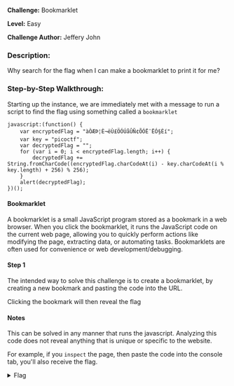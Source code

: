 **Challenge:** Bookmarklet

**Level:** Easy

**Challenge Author:** Jeffery John

### Description: 
Why search for the flag when I can make a bookmarklet to print it for me?

### Step-by-Step Walkthrough:
Starting up the instance, we are immediately met with a message to run a script to find the flag using something called a `bookmarklet`

```
javascript:(function() {
    var encryptedFlag = "àÒÆÞ¦È¬ëÙ£ÖÓÚåÛÑ¢ÕÓË¨ËÓ§Èí";
    var key = "picoctf";
    var decryptedFlag = "";
    for (var i = 0; i < encryptedFlag.length; i++) {
        decryptedFlag += String.fromCharCode((encryptedFlag.charCodeAt(i) - key.charCodeAt(i % key.length) + 256) % 256);
    }
    alert(decryptedFlag);
})();
```

#### Bookmarklet
A bookmarklet is a small JavaScript program stored as a bookmark in a web browser. When you click the bookmarklet, it runs the JavaScript code on the current web page, allowing you to quickly perform actions like modifying the page, extracting data, or automating tasks. Bookmarklets are often used for convenience or web development/debugging.

#### Step 1
The intended way to solve this challenge is to create a bookmarklet, by creating a new bookmark and pasting the code into the URL.

Clicking the bookmark will then reveal the flag

#### Notes
This can be solved in any manner that runs the javascript. Analyzing this code does not reveal anything that is unique or specific to the website. 

For example, if you `inspect` the page, then paste the code into the console tab, you'll also receive the flag.

<details><summary>Flag</summary>
    <pre>
    picoCTF{p@g3_turn3r_e8b2d43b}
    </pre>
   </details>